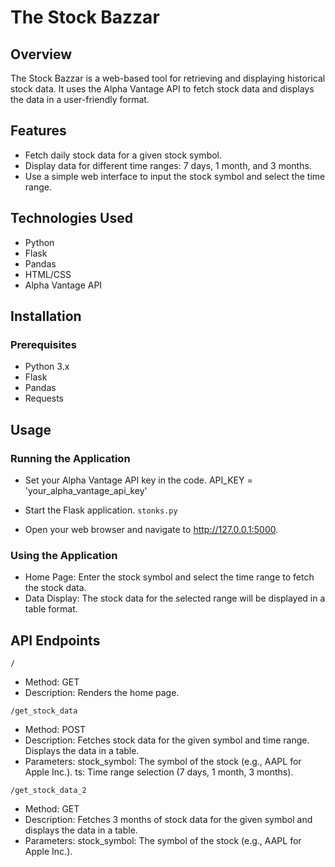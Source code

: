 # The Stock Bazzar

## Overview

The Stock Bazzar is a web-based tool for retrieving and displaying historical stock data. It uses the Alpha Vantage API to fetch stock data and displays the data in a user-friendly format.

## Features

- Fetch daily stock data for a given stock symbol.
- Display data for different time ranges: 7 days, 1 month, and 3 months.
- Use a simple web interface to input the stock symbol and select the time range.

## Technologies Used

- Python
- Flask
- Pandas
- HTML/CSS
- Alpha Vantage API

## Installation

### Prerequisites

- Python 3.x
- Flask
- Pandas
- Requests

## Usage
### Running the Application
- Set your Alpha Vantage API key in the code.
API_KEY = 'your_alpha_vantage_api_key'

- Start the Flask application.
  `stonks.py`
- Open your web browser and navigate to http://127.0.0.1:5000.

### Using the Application
- Home Page: Enter the stock symbol and select the time range to fetch the stock data.
- Data Display: The stock data for the selected range will be displayed in a table format.

## API Endpoints
`/`
- Method: GET
- Description: Renders the home page.

`/get_stock_data`
- Method: POST
- Description: Fetches stock data for the given symbol and time range. Displays the data in a table.
- Parameters:
stock_symbol: The symbol of the stock (e.g., AAPL for Apple Inc.).
ts: Time range selection (7 days, 1 month, 3 months).

`/get_stock_data_2`
- Method: GET
- Description: Fetches 3 months of stock data for the given symbol and displays the data in a table.
- Parameters:
stock_symbol: The symbol of the stock (e.g., AAPL for Apple Inc.).
